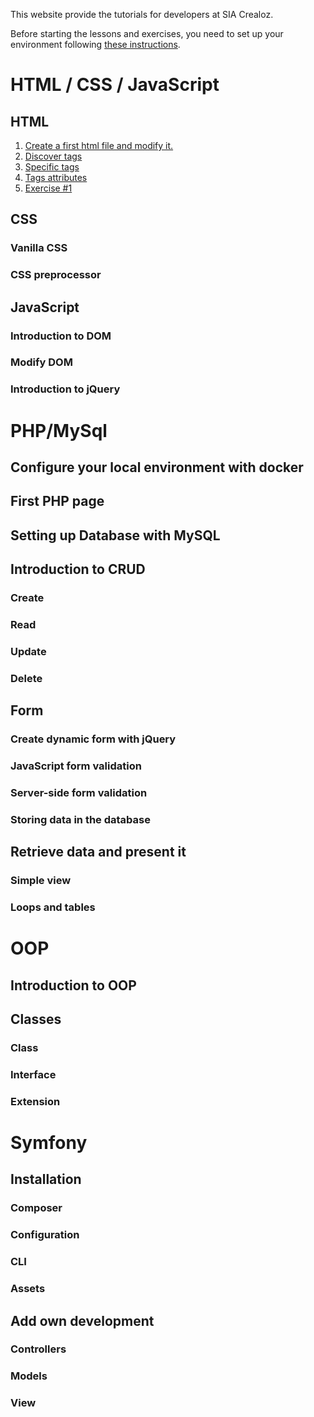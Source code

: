 This website provide the tutorials for developers at SIA Crealoz.

Before starting the lessons and exercises, you need to set up your environment following [these instructions](/0-setting-up.md).

# HTML / CSS / JavaScript

## HTML

1. [Create a first html file and modify it.](/html/1-first-html-file.md)
2. [Discover tags](/html/2-discovering-tags.md)
3. [Specific tags](/html/3-specific-tags.md)
4. [Tags attributes](/html/4-tags-attributes.md)
5. [Exercise #1](/html/5-exercise-1.md)

## CSS

### Vanilla CSS

### CSS preprocessor

## JavaScript

### Introduction to DOM

### Modify DOM

### Introduction to jQuery

# PHP/MySql

## Configure your local environment with docker

## First PHP page

## Setting up Database with MySQL

## Introduction to CRUD

### Create

### Read

### Update

### Delete

## Form

### Create dynamic form with jQuery

### JavaScript form validation

### Server-side form validation

### Storing data in the database

## Retrieve data and present it

### Simple view

### Loops and tables

# OOP

## Introduction to OOP

## Classes

### Class

### Interface

### Extension

# Symfony

## Installation

### Composer

### Configuration

### CLI

### Assets

## Add own development

### Controllers

### Models

### View